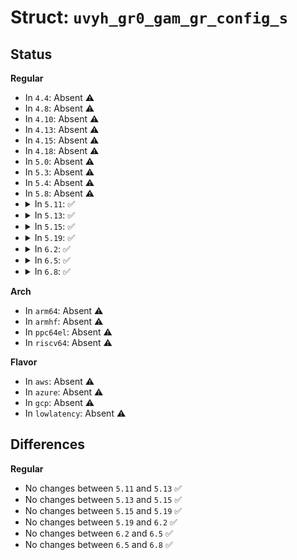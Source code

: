 # Struct: <code>uvyh_gr0_gam_gr_config_s</code>

## Status
<b>Regular</b>
<ul>
<li>
In <code>4.4</code>: Absent ⚠️
</li>
<li>
In <code>4.8</code>: Absent ⚠️
</li>
<li>
In <code>4.10</code>: Absent ⚠️
</li>
<li>
In <code>4.13</code>: Absent ⚠️
</li>
<li>
In <code>4.15</code>: Absent ⚠️
</li>
<li>
In <code>4.18</code>: Absent ⚠️
</li>
<li>
In <code>5.0</code>: Absent ⚠️
</li>
<li>
In <code>5.3</code>: Absent ⚠️
</li>
<li>
In <code>5.4</code>: Absent ⚠️
</li>
<li>
In <code>5.8</code>: Absent ⚠️
</li>
<li>
<details>
<summary>In <code>5.11</code>: ✅</summary>

```c
struct uvyh_gr0_gam_gr_config_s {
    long unsigned int rsvd_0_9;
    long unsigned int subspace;
    long unsigned int rsvd_11_63;
};
```
</details>
</li>
<li>
<details>
<summary>In <code>5.13</code>: ✅</summary>

```c
struct uvyh_gr0_gam_gr_config_s {
    long unsigned int rsvd_0_9;
    long unsigned int subspace;
    long unsigned int rsvd_11_63;
};
```
</details>
</li>
<li>
<details>
<summary>In <code>5.15</code>: ✅</summary>

```c
struct uvyh_gr0_gam_gr_config_s {
    long unsigned int rsvd_0_9;
    long unsigned int subspace;
    long unsigned int rsvd_11_63;
};
```
</details>
</li>
<li>
<details>
<summary>In <code>5.19</code>: ✅</summary>

```c
struct uvyh_gr0_gam_gr_config_s {
    long unsigned int rsvd_0_9;
    long unsigned int subspace;
    long unsigned int rsvd_11_63;
};
```
</details>
</li>
<li>
<details>
<summary>In <code>6.2</code>: ✅</summary>

```c
struct uvyh_gr0_gam_gr_config_s {
    long unsigned int rsvd_0_9;
    long unsigned int subspace;
    long unsigned int rsvd_11_63;
};
```
</details>
</li>
<li>
<details>
<summary>In <code>6.5</code>: ✅</summary>

```c
struct uvyh_gr0_gam_gr_config_s {
    long unsigned int rsvd_0_9;
    long unsigned int subspace;
    long unsigned int rsvd_11_63;
};
```
</details>
</li>
<li>
<details>
<summary>In <code>6.8</code>: ✅</summary>

```c
struct uvyh_gr0_gam_gr_config_s {
    long unsigned int rsvd_0_9;
    long unsigned int subspace;
    long unsigned int rsvd_11_63;
};
```
</details>
</li>
</ul>
<b>Arch</b>
<ul>
<li>
In <code>arm64</code>: Absent ⚠️
</li>
<li>
In <code>armhf</code>: Absent ⚠️
</li>
<li>
In <code>ppc64el</code>: Absent ⚠️
</li>
<li>
In <code>riscv64</code>: Absent ⚠️
</li>
</ul>
<b>Flavor</b>
<ul>
<li>
In <code>aws</code>: Absent ⚠️
</li>
<li>
In <code>azure</code>: Absent ⚠️
</li>
<li>
In <code>gcp</code>: Absent ⚠️
</li>
<li>
In <code>lowlatency</code>: Absent ⚠️
</li>
</ul>

## Differences
<b>Regular</b>
<ul>
<li>
No changes between <code>5.11</code> and <code>5.13</code> ✅
</li>
<li>
No changes between <code>5.13</code> and <code>5.15</code> ✅
</li>
<li>
No changes between <code>5.15</code> and <code>5.19</code> ✅
</li>
<li>
No changes between <code>5.19</code> and <code>6.2</code> ✅
</li>
<li>
No changes between <code>6.2</code> and <code>6.5</code> ✅
</li>
<li>
No changes between <code>6.5</code> and <code>6.8</code> ✅
</li>
</ul>
